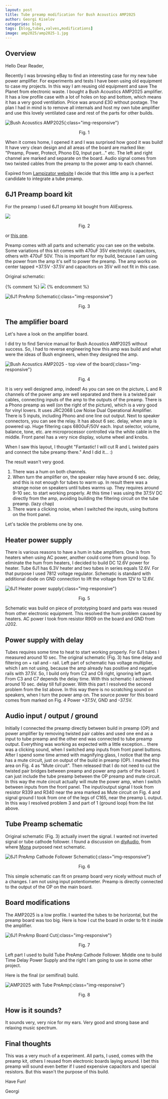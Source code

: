 ```yaml
---
layout: post
title: Tube preamp modification for Bush Acoustics AMP2025
author: Georgi Kiselov
categories: blog
tags: [blog,tubes,valves,modifications]
image: amp2025/amp2025-1.jpg
---
```


## Overview

Hello Dear Reader,

Recently I was browsing eBay to find an interesting case for my new tube power amplifier. For experiments and tests I have been using old equipment to case my projects. In this way I am reusing old equipment and save The Planet from electronic waste. I bought a Bush Acoustics AMP2025 amplifier. It has a low profile case with a lot of holes on top and bottom, which means it has a very good ventilation. Price was around £30 without postage.
The plan I had in mind is to remove all internals and host my own tube amplifier and use this lovely ventilated case and rest of the parts for other builds.

![Bush Acoustics AMP2025](assets/img/amp2025/amp2025-2.jpg){:class="img-responsive"}

<center> Fig. 1 </center>

When it comes home, I opened it and I was surprised how good it was build! It have very clean design and all areas of the board are marked like: "Preamp, Power, Protect, Phono EQ, Input part..." etc. The left and right channel are marked and separate on the board. Audio signal comes from two twisted cables from the preamp to the power amp to each channel.

Expired from [Lampizator website](http://www.lampizator.eu) I decide that this little amp is a perfect candidate to integrate a tube preamp. 

## 6J1 Preamp board kit

For the preamp I used 6J1 preamp kit bought from AliExpress.

<a href="https://s.click.aliexpress.com/e/_DeiaqoF" target="_blank"><img src="//ae01.alicdn.com/kf/HTB1NjDoegKTBuNkSne1q6yJoXXaw.jpg_350x350.jpg" /></a>

<center> Fig. 2 </center>

or [this one](https://s.click.aliexpress.com/e/_DeZrpWb).

Preamp comes with all parts and schematic you can see on the website. Some variations of this kit comes with 470uF 35V electrolytic capacitors, others with 470uF 50V. This is important for my build, because I am using the power from the amp it's self to power the preamp. The amp works on center tapped +37.5V -37.5V and capacitors on 35V will not fit in this case.

Original schematic:


{% comment %} 
<img src="assets/img/amp2025/6J1-preamp-schematic.jpg">
{% endcomment %}

![6J1 PreAmp Schematic](assets/img/amp2025/6J1-preamp-schematic.jpg){:class="img-responsive"}

<center> Fig. 3 </center>

## The amplifier board

Let's have a look on the amplifier board. 

I did try to find Service manual for Bush Acoustics AMP2025 without success. So, I had to reverse engineering how this amp was build and what were the ideas of Bush engineers, when they designed the amp.

![Bush Acoustics AMP2025 - top view of the board](assets/img/amp2025/amp2025-3.jpg){:class="img-responsive"}

<center> Fig. 4 </center>

It is very well designed amp, indeed! As you can see on the picture, L and R channels of the power amp are well separated and there is a twisted pair cables, connecting inputs of the amp to the outputs of the preamp. There is a Phono preamp as well (on the right of the picture), which is a very good for vinyl lovers. It uses JRC2068 Low Noise Dual Operational Amplifier. There is 5 inputs, including Phono and one line out output. Next to speaker connectors, you can see the relay. It has about 6 sec. delay, when amp is powered up. Huge filtering caps 6800uF/50V each. Input selector, volume, balance, tone, etc. are microprocessor controlled via the white cable in the middle. Front panel has a very nice display, volume wheel and knobs.

When I saw this layout, I thought "Fantastic! I will cut R and L twisted pairs and connect the tube preamp there." And I did it... :) 

The result wasn't very good. 
1. There was a hum on both channels.
2. When turn the amplifier on, the speaker relay have around 6 sec. delay, and this is not enough for tubes to warm up. In result there was a strange noise on speakers until tubes warms up. They requires around 9-10 sec. to start working properly. At this time I was using the 37.5V DC directly from the amp, avoiding building the filtering circuit on the tube preamp. (lazy chap)
3. There ware a clicking noise, when I switched the inputs, using buttons on the front panel.

Let's tackle the problems one by one.

## Heater power supply

There is various reasons to have a hum in tube amplifiers. One is from heaters when using AC power, another could come from ground loop. To eliminate the hum from heaters, I decided to build DC 12.6V power for heater. Tube 6J1 has 6.3V heater and two tubes in series equals 12.6V. For that purpose I used 7812 voltage regulator. Schematic is standard with additional diode on GND connection to lift the voltage from 12V to 12.6V.

![6J1 Heater power supply](assets/img/amp2025/heater-power-supply.jpg){:class="img-responsive"}

<center> Fig. 5 </center>

Schematic was build on piece of prototyping board and parts was reused from other electronic equipment. This resolved the hum problem caused by heaters. AC power I took from resistor R909 on the board and GND from J202.

## Power supply with delay

Tubes requires some time to heat to start working properly. For 6J1 tubes I measured around 10 sec.
The original schematic (Fig. 3) has time delay and filtering on + rail and - rail. Left part of schematic has voltage multiplier, which I am not using, because the amp already has positive and negative rails with 37.5V. So, I build only from C2 and C6 right, ignoring left part. From C3 and C7 depends the delay time. With this schematic I achieved around 10 sec. delay till full power. With this part I resolved the second problem from the list above. In this way there is no scratching sound on speakers, when I turn the power amp on. The source power for this board comes from marked on Fig. 4 Power +37.5V, GND and -37.5V.

## Audio input / output / ground

Initially I connected the preamp directly between build in preamp (OP) and power amplifier by removing twisted pair cables and used one end as a input to tube preamp and the other end was connected to tube preamp output. Everything was working as expected with a little exception... there was a clicking sound, when I switched amp inputs from front panel buttons. After I spend some time armed with magnifying glass, I notice that the amp has a mute circuit, just on output of the build in preamp (OP). I marked this area on Fig. 4 as "Mute circuit". Then released that I do not need to cut the twisted pair bridges between preamp and power amp parts of the board. I can just include the tube preamp between the OP preamp and mute circuit. In this way the mute circuit actually will mute the power amp, when I switch between inputs from the front panel. The input/output signal I took from resistor R339 and R340 near the area marked as Mute circuit on Fig. 4 and signal ground I took from one of the legs of C165, near the preamp L output. In this way I resolved problem 3 and part of 1 (ground loop) from the list above.

## Tube Preamp schematic

Original schematic (Fig. 3) actually invert the signal. I wanted not inverted signal or tube cathode follower. I found a discussion on [diyAudio](https://www.diyaudio.com/community/threads/6j1-preamp.318673/), from where [Mona](https://www.diyaudio.com/community/threads/6j1-preamp.318673/post-5337761) purposed next schematic.

![6J1 PreAmp Cathode Follower Schematic](assets/img/amp2025/6J1-cathode-follower.jpg){:class="img-responsive"}

<center> Fig. 6 </center>

This simple schematic can fit on preamp board very nicely without much of a changes. I am not using input potentiometer. Preamp is directly connected to the output of the OP on the main board.

## Board modifications

The AMP2025 is a low profile. I wanted the tubes to be horizontal, but the preamp board was too big. Here is how I cut the board in order to fit it inside the amplifier.

![6J1 PreAmp Board Cut](assets/img/amp2025/6J1-cut-the-board.jpg){:class="img-responsive"}

<center> Fig. 7 </center>

Left part I used to build Tube PreAmp Cathode Follower. Middle one to build Time Delay Power Supply and the right I am going to use in some other project.

Here is the final (or semifinal) build.

![AMP2025 with Tube PreAmp](assets/img/amp2025/AMP2025-6J1-tube-preamp.jpg){:class="img-responsive"}

<center> Fig. 8 </center>

## How is it sounds?

It sounds very, very nice for my ears. Very good and strong base and relaxing music spectrum.

## Final thoughts

This was a very much of a experiment. All parts, I used, comes with the preamp kit, others I reused from electronic boards laying around. I bet this preamp will sound even better if I used expensive capacitors and special resistors. But this wasn't the purpose of this build.

Have Fun!

Georgi
